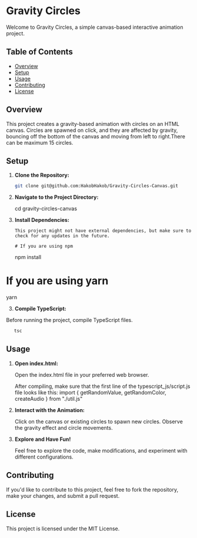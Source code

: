 # Gravity Circles

Welcome to Gravity Circles, a simple canvas-based interactive animation project.

## Table of Contents

- [Overview](#overview)
- [Setup](#setup)
- [Usage](#usage)
- [Contributing](#contributing)
- [License](#license)

## Overview

This project creates a gravity-based animation with circles on an HTML canvas. Circles are spawned on click, and they are affected by gravity, bouncing off the bottom of the canvas and moving from left to right.There can be maximum 15 circles.

## Setup

1.  **Clone the Repository:**

    ```bash
    git clone git@github.com:HakobHakob/Gravity-Circles-Canvas.git

    ```

1.  **Navigate to the Project Directory:**

    cd gravity-circles-canvas

1.  **Install Dependencies:**

        This project might not have external dependencies, but make sure to check for any updates in the future.

        # If you are using npm

    npm install

# If you are using yarn

yarn

3. **Compile TypeScript:**

Before running the project, compile TypeScript files.

```bash
   tsc
```

## Usage

1. **Open index.html:**

    Open the index.html file in your preferred web browser.
   
    After compiling, make sure that the first line of the typescript_js/script.js file looks like this:
    import { getRandomValue, getRandomColor, createAudio } from "./util.js"

3. **Interact with the Animation:**

    Click on the canvas or existing circles to spawn new circles.
    Observe the gravity effect and circle movements.

4. **Explore and Have Fun!**

    Feel free to explore the code, make modifications, and experiment with different configurations.

## Contributing

If you'd like to contribute to this project, feel free to fork the repository, make your changes, and submit a pull request.

## License
This project is licensed under the MIT License.
